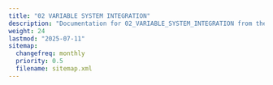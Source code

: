 ```yaml
---
title: "02 VARIABLE SYSTEM INTEGRATION"
description: "Documentation for 02_VARIABLE_SYSTEM_INTEGRATION from the Ds ex repository."
weight: 24
lastmod: "2025-07-11"
sitemap:
  changefreq: monthly
  priority: 0.5
  filename: sitemap.xml
---
```


